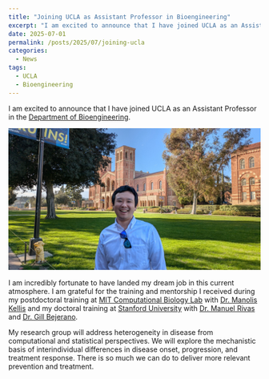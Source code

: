 ```yaml
---
title: "Joining UCLA as Assistant Professor in Bioengineering"
excerpt: "I am excited to announce that I have joined UCLA as an Assistant Professor in the Department of Bioengineering."
date: 2025-07-01
permalink: /posts/2025/07/joining-ucla
categories:
  - News
tags:
  - UCLA
  - Bioengineering
---
```


I am excited to announce that I have joined UCLA as an Assistant Professor in the [Department of Bioengineering](https://www.bioeng.ucla.edu/).

![Joining UCLA Bioengineering](/files/2025/joining-ucla.jpg)

I am incredibly fortunate to have landed my dream job in this current atmosphere. I am grateful for the training and mentorship I received during my postdoctoral training at [MIT Computational Biology Lab](http://compbio.mit.edu/) with [Dr. Manolis Kellis](https://web.mit.edu/manoli/) and my doctoral training at [Stanford University](https://www.stanford.edu/) with [Dr. Manuel Rivas](http://med.stanford.edu/rivaslab/) and [Dr. Gill Bejerano](http://bejerano.stanford.edu/).

My research group will address heterogeneity in disease from computational and statistical perspectives. We will explore the mechanistic basis of interindividual differences in disease onset, progression, and treatment response. There is so much we can do to deliver more relevant prevention and treatment.
